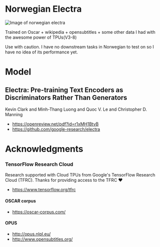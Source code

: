 # Norwegian Electra
![Image of norwegian electra](https://i.imgur.com/yxnE5GC.png)

Trained on Oscar + wikipedia + opensubtitles + some other data I had with the awesome power of TPUs(V3-8)

Use with caution. I have no downstream tasks in Norwegian to test on so I have no idea of its performance yet.

# Model
## Electra: Pre-training Text Encoders as Discriminators Rather Than Generators
Kevin Clark and Minh-Thang Luong and Quoc V. Le and Christopher D. Manning

- https://openreview.net/pdf?id=r1xMH1BtvB
- https://github.com/google-research/electra

# Acknowledgments

### TensorFlow Research Cloud
Research supported with Cloud TPUs from Google's TensorFlow Research Cloud (TFRC). Thanks for providing access to the TFRC ❤️
- https://www.tensorflow.org/tfrc

#### OSCAR corpus
- https://oscar-corpus.com/

#### OPUS
- http://opus.nlpl.eu/
- http://www.opensubtitles.org/
